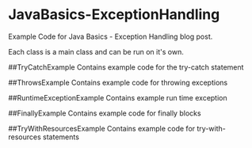# JavaBasics-ExceptionHandling
Example Code for Java Basics - Exception Handling blog post.

Each class is a main class and can be run on it's own.

##TryCatchExample
Contains example code for the try-catch statement

##ThrowsExample
Contains example code for throwing exceptions

##RuntimeExceptionExample
Contains example run time exception

##FinallyExample
Contains example code for finally blocks

##TryWithResourcesExample
Contains example code for try-with-resources statements
